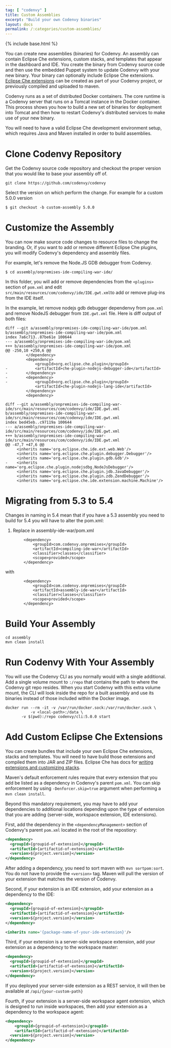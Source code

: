 ```yaml
---
tag: [ "codenvy" ]
title: Custom Assemblies
excerpt: "Build your own Codenvy binaries"
layout: docs
permalink: /:categories/custom-assemblies/
---
```

{% include base.html %}

You can create new assemblies (binaries) for Codenvy. An assembly can contain Eclipse Che extensions, custom stacks, and templates that appear in the dashboard and IDE.  You create the binary from Codenvy source code and then use the embedded Puppet system to update Codenvy with your new binary. Your binary can optionally include Eclipse Che extensions. [Eclipse Che extensions](http://www.eclipse.org/che/docs) can be created as part of your Codenvy project, or previously compiled and uploaded to maven. 

Codenvy runs as a set of distributed Docker containers. The core runtime is a Codenvy server that runs on a Tomcat instance in the Docker container. This process shows you how to build a new set of binaries for deployment into Tomcat and then how to restart Codenvy's distributed services to make use of your new binary.

You will need to have a valid Eclipse Che development environment setup, which requires Java and Maven installed in order to build assemblies.

# Clone Codenvy Repository
Get the Codenvy source code repository and checkout the proper version that you would like to base your assembly off of.

```shell
git clone https://github.com/codenvy/codenvy
```

Select the version on which perform the change. For example for a custom 5.0.0 version
```shell
$ git checkout -b custom-assembly 5.0.0
```

# Customize the Assembly
You can now make source code changes to resource files to change the branding. Or, if you want to add or remove different Eclipse Che plugins, you will modify Codenvy's dependency and assembly files.

For example, let's remove the Node.JS GDB debugger from Codenvy.

```
$ cd assembly/onpremises-ide-compiling-war-ide/
```

In this folder, you will add or remove dependencies from the `<plugins>` section of `pom.xml` and edit ` src/main/resources/com/codenvy/ide/IDE.gwt.xml `to add or remove plug-ins from the IDE itself.

In the example, let remove nodejs gdb debugger dependenvy from `pom.xml` and remove NodeJS debugger from `IDE.gwt.xml` file. Here is diff output of both files:

```
diff --git a/assembly/onpremises-ide-compiling-war-ide/pom.xml b/assembly/onpremises-ide-compiling-war-ide/pom.xml
index 7a6c713..87be61e 100644
--- a/assembly/onpremises-ide-compiling-war-ide/pom.xml
+++ b/assembly/onpremises-ide-compiling-war-ide/pom.xml
@@ -250,10 +250,6 @@
         </dependency>
         <dependency>
             <groupId>org.eclipse.che.plugin</groupId>
-            <artifactId>che-plugin-nodejs-debugger-ide</artifactId>
-        </dependency>
-        <dependency>
-            <groupId>org.eclipse.che.plugin</groupId>
             <artifactId>che-plugin-nodejs-lang-ide</artifactId>
         </dependency>
         <dependency>
	 
diff --git a/assembly/onpremises-ide-compiling-war-ide/src/main/resources/com/codenvy/ide/IDE.gwt.xml b/assembly/onpremises-ide-compiling-war-ide/src/main/resources/com/codenvy/ide/IDE.gwt.xml
index bed45eb..c97119a 100644
--- a/assembly/onpremises-ide-compiling-war-ide/src/main/resources/com/codenvy/ide/IDE.gwt.xml
+++ b/assembly/onpremises-ide-compiling-war-ide/src/main/resources/com/codenvy/ide/IDE.gwt.xml
@@ -47,7 +47,6 @@
     <inherits name='org.eclipse.che.ide.ext.web.Web'/>
     <inherits name='org.eclipse.che.plugin.debugger.Debugger'/>
     <inherits name='org.eclipse.che.plugin.gdb.Gdb'/>
-    <inherits name='org.eclipse.che.plugin.nodejsdbg.NodeJsDebugger'/>
     <inherits name='org.eclipse.che.plugin.jdb.JavaDebugger'/>
     <inherits name='org.eclipse.che.plugin.zdb.ZendDebugger'/>
     <inherits name='org.eclipse.che.ide.extension.machine.Machine'/>
```

# Migrating from 5.3 to 5.4
Changes in naming in 5.4 mean that if you have a 5.3 assembly you need to build for 5.4 you will have to alter the pom.xml:

  1. Replace in assembly-ide-war/pom.xml
  
  ```
          <dependency>
              <groupId>com.codenvy.onpremises</groupId>
              <artifactId>compiling-ide-war</artifactId>
              <classifier>classes</classifier>
              <scope>provided</scope>
          </dependency>
  ```
  
  with
  
  ```
          <dependency>
              <groupId>com.codenvy.onpremises</groupId>
              <artifactId>assembly-ide-war</artifactId>
              <classifier>classes</classifier>
              <scope>provided</scope>
          </dependency>
  ```

# Build Your Assembly

```shell  
cd assembly
mvn clean install
```

# Run Codenvy With Your Assembly
You will use the Codenvy CLI as you normally would with a single additional. Add a single volume mount to `:/repo` that contains the path to where the Codenvy git repo resides. When you start Codenvy with this extra volume mount, the CLI will look inside the repo for a built assembly and use its binaries instead of those included within the Docker image.

```
docker run --rm -it -v /var/run/docker.sock:/var/run/docker.sock \
           -v <local-path>:/data \
	   -v $(pwd):/repo codenvy/cli:5.0.0 start
```

# Add Custom Eclipse Che Extensions  
You can create bundles that include your own Eclipse Che extensions, stacks and templates. You will need to have build those extensions and compiled them into JAR and ZIP files. Eclipse Che has docs for [writing extensions and customizing stacks](https://www.eclipse.org/che/docs/plugins/introduction/index.html).

Maven's default enforcement rules require that every extension that you add be listed as a dependency in Codenvy's parent `pom.xml`. You can skip enforcement by using `-Denforcer.skip=true` argument when performing a `mvn clean install`.

Beyond this mandatory requirement, you may have to add your dependencies to additional locations depending upon the type of extension that you are adding (server-side, workspace extension, IDE extensions). 

First, add the dependency in the `<dependencyManagement>` section of Codenvy's parent `pom.xml` located in the root of the repostiory:

```xml  
<dependency>
  <groupId>{groupid-of-extension}</groupId>
  <artifactId>{artifactid-of-extension}</artifactId>
  <version>${project.version}</version>
</dependency>
```
After adding a dependency, you need to sort maven with `mvn sortpom:sort`. You do not have to provide the `<version>` tag. Maven will pull the version of your extension that matches the version of Codenvy.

Second, if your extension is an IDE extension, add your extension as a dependency to the IDE:

```xml  
<dependency>
  <groupId>{groupid-of-extension}</groupId>
  <artifactId>{artifactid-of-extension}</artifactId>
  <version>${project.version}</version>
</dependency>
```

```xml  
<inherits name='{package-name-of-your-ide-extension}'/>
```
Third, if your extension is a server-side workspace extension, add your extension as a dependency to the workspace master:

```xml  
<dependency>
  <groupId>{groupid-of-extension}</groupId>
  <artifactId>{artifactid-of-extension}</artifactId>
  <version>${project.version}</version>
</dependency>
```
If you deployed your server-side extension as a REST service, it will then be available at `/api/{your-custom-path}`

Fourth, if your extension is a server-side workspace agent extension, which is designed to run inside workspaces, then add your extension as a dependency to the workspace agent:

```xml  
<dependency>
	<groupId>{groupid-of-extension}</groupId>
	<artifactId>{artifactid-of-extension}</artifactId>
  <version>${project.version}</version>
</dependency>
```
